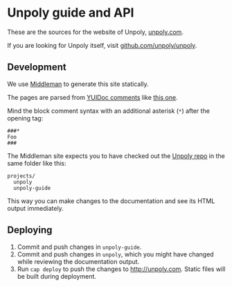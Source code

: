 # Unpoly guide and API

These are the sources for the website of Unpoly, [unpoly.com](http://unpoly.com).

If you are looking for Unpoly itself, visit [github.com/unpoly/unpoly](https://github.com/unpoly/unpoly).


## Development

We use [Middleman](https://middlemanapp.com/) to generate this site statically.

The pages are parsed from [YUIDoc comments](http://yui.github.io/yuidoc/syntax/) like [this one](https://github.com/unpoly/unpoly/blob/9e12839106b25f8428684a8ba3b4162d3f03038e/lib/assets/javascripts/up/flow.js.coffee#L31).

Mind the block comment syntax with an additional asterisk (`*`) after the opening tag:

    ###*
    Foo
    ###

The Middleman site expects you to have checked out the [Unpoly repo](https://github.com/unpoly/unpoly) in the same folder like this:

```
projects/
  unpoly
  unpoly-guide
```

This way you can make changes to the documentation and see its HTML output immediately.


## Deploying

1. Commit and push changes in `unpoly-guide`.
2. Commit and push changes in `unpoly`, which you might have changed while reviewing the documentation output.
3. Run `cap deploy` to push the changes to <http://unpoly.com>. Static files will be built during deployment.

